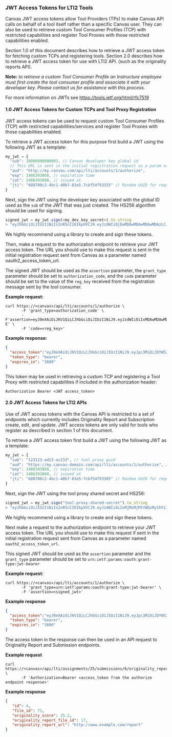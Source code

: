 ### JWT Access Tokens for LTI2 Tools
Canvas JWT access tokens allow Tool Providers (TPs) to make Canvas API calls on behalf of a tool itself rather than a specific Canvas user. They can also be used to retrieve custom Tool Consumer Profiles (TCP) with restricted capabilities and register Tool Proxies with those restricted capabilities enabled.

Section 1.0 of this document describes how to retrieve a JWT access token for fetching custom TCPs and registering tools. Section 2.0 describes how to retrieve a JWT access token for use with LTI2 API. (such as the originality reports API).

**Note:** _to retrieve a custom Tool Consumer Profile an Instructure employee must first create the tool consumer profile and associate it with your developer key. Please contact us for assistance with this process._

For more information on JWTs see https://tools.ietf.org/html/rfc7519

#### 1.0 JWT Access Tokens for Custom TCPs and Tool Proxy Registration
JWT access tokens can be used to request custom Tool Consumer Profiles (TCP) with restricted capabilities/services and register Tool Proxies with those capabilities enabled.

To retrieve a JWT access token for this purpose first build a JWT using the following JWT as a template:

```javascript
my_jwt = {
  "sub": 10000000000003, // Canvas developer key global id
  // This URL is sent in the initial registration request as a param named 'oauth2_access_token_url'.
  "aud": "http://my.canvas.com/api/lti/accounts/1/authorize",
  "exp": 1486393868, // expiration time
  "iat": 1486393800, // issued at
  "jti": "688700c2-4bc1-40b7-83e5-7cbf54f93335" // Random UUID for request (must be unique for each request)
}
```

Next, sign the JWT using the developer key associated with the global ID used as the `sub` of the JWT that was just created. The HS256 algorithm should be used for signing.

```javascript
signed_jwt = my_jwt.sign(<my_dev_key_secret>).to_string
> "eyJhbGciOiJIUzI1NiIsInR5cCI6IkpXVCJ9.eyJzdWIiOjEwMDAwMDAwMDAwMDAzLCJhdWQiOiJodHRwOi8vbXkuY2FudmFzLmNvbS9hcGkvbHRpL2FjY291bnRzLzEvYXV0aG9yaXplIiwiZXhwIjoxNDg2MzkzODY4LCJJYXQiOjE0ODYzOTM4MDAsImp0aSI6IjY4ODcwMGMyLTRiYzEtNDBiNy04M2U1LTdjYmY1NGY5MzMzNSJ9.L0QxWtUIzEE8rpVHhPn5-K3MmadW46pMrnPPZ7CSJwg"
```

We highly recommend using a library to create and sign these tokens.

Then, make a request to the authorization endpoint to retrieve your JWT access token. The URL you should use to make this request is sent in the initial registration request sent from Canvas as a parameter named oauth2_access_token_url.

The signed JWT should be used as the `assertion` parameter, the `grant_type` parameter should be set to `authorization_code`, and the `code` parameter should be set to the value of the `reg_key` received from the registration message sent by the tool consumer.

**Example request:**
```
curl https://<canvas>/api/lti/accounts/1/authorize \
       -F 'grant_type=authorization_code' \
       -F'assertion=eyJ0eXAiOiJKV1QiLCJhbGciOiJIUzI1NiJ9.eyJzdWIiOiIxMDAwMDAwMDAwMDAwMyIsImF1ZCI6Imh0dHA6Ly9jYW52YXMuZG9ja2VyL2FwaS9sdGkvYXV0aG9yaXplIiwiZXhwIjoxNDg5Njc0NTAyLCJpYXQiOjE0ODk2NzQ0NDIsImp0aSI6ImQ4MjA0NDBjLTI3YzMtNDg2YS1hZjM5LWQzZDQxOGI4ZDNkYSJ9.S3SxxsSKAKhT8ViHuCDBxp9fbzdYGKJEBftftJMX4-E' \
       -F 'code=<reg_key>'
```
**Example response:**
```json
{
  "access_token":"eyJ0eXAiOiJKV1QiLCJhbGciOiJIUzI1NiJ9.eyJpc3MiOiJDYW52YXMiLCJzdWIiOjEwMDAwMDAwMDAwMDAzLCJleHAiOjE0ODk2Nzc5NzcsImF1ZCI6ImNhbnZhcy5kb2NrZXIiLCJpYXQiOjE0ODk2NzQzNzcsIm5iZiI6MTQ4OTY3NDM0NywianRpIjoiMjI0OTQyNjAtMGE5Ni00NjhlLWFjZGYtMmIzOWYwNjI5NmE1IiwicmVnX2tleSI6IjkzNTllMGNkLTZhNjktNGNhOS05MWI2LTE2MmNmMDcxMWE1YiJ9.7nQ1g0-FpIMWn5kTWcf0M0D2zqENs_my-3iLuHUr5k0",
  "token_type": "bearer",
  "expires_in": "3600"
}

```
This token may be used in retrieving a custom TCP and registering a Tool Proxy with restricted capabilities if included in the authorization header:

```
Authorization Bearer <JWT access_token>
```

#### 2.0 JWT Access Tokens for LTI2 APIs
Use of JWT access tokens with the Canvas API is restricted to a set of endpoints which currently includes Originality Report and Subscription create, edit, and update. JWT access tokens are only valid for tools who register as described in section 1 of this document.

To retrieve a JWT access token first build a JWT using the following JWT as a template:

```javascript
my_jwt = {
  "sub": "123123-ad13-ac233", // tool proxy guid
  "aud": "https://my.canvas-domain.com/api/lti/accounts/1/authorize", // authorization URL used for authorization request
  "exp": 1486393868, // expiration time
  "iat": 1486393800, // issued at
  "jti": "688700c2-4bc1-40b7-83e5-7cbf54f93305" // Random UUID for request
}
```

Next, sign the JWT using the tool proxy shared secret and HS256:
```javascript
signed_jwt = my_jwt.sign("tool-proxy-shared-secret").to_string
> "eyJhbGciOiJIUzI1NiIsInR5cCI6IkpXVCJ9.eyJzdWIiOiIxMjMxMjMtYWQxMy1hYzIzMyIsImF1ZCI6Imh0dHBzOi8vbXkuY2FudmFzLWRvbWFpbi5jb20vYXBpL2x0aS9hY2NvdW50cy8xL2F1dGhvcml6ZSIsImV4cCI6MTQ4NjM5Mzg2OCwiaWF0IjoxNDg2MzkzODAwLCJqdGkiOiI2ODg3MDBjMi00YmMxLTQwYjctODNlNS03Y2JmNTRmOTMzMDUifQ.IJ4ROoH8GxwWr_a-YNSvWGd3NeYLg0q9fOZCCLUaa4Q"
```

We highly recommend using a library to create and sign these tokens.

Next make a request to the authorization endpoint to retrieve your JWT access token. The URL you should use to make this request if sent in the initial registration request sent from Canvas as a parameter named `oauth2_access_token_url`.


This signed JWT should be used as the `assertion` parameter and the `grant_type` parameter should be set to `urn:ietf:params:oauth:grant-type:jwt-bearer`

**Example request:**
```
curl https://<canvas>/api/lti/accounts/1/authorize \
       -F 'grant_type=urn:ietf:params:oauth:grant-type:jwt-bearer' \
       -F 'assertion=<signed_jwt>'
```

**Example response**
```json
{
  "access_token":"eyJ0eXAiOiJKV1QiLCJhbGciOiJIUzI1NiJ9.eyJpc3MiOiJDYW52YXMiLCJzdWIiOiIxMjMxMjMtYWQxMy1hYzIzMyIsImV4cCI6MTQ4NjM5ODQwMiwiYXVkIjoibXkuY2FudmFzLWRvbWFpbi5jb20iLCJpYXQiOjE0ODYzOTQ4MDIsIm5iZiI6MTQ4NjM5NDc3MiwianRpIjoiYTMwMGFmMWMtOTliOS00MDk4LThhZTQtNzE5MDlhNDVkZjYyIn0.qcpgVNVcThwwMMWVarflUPYbyIH70-yvClbPkjbAADs",
  "token_type": "bearer",
  "expires_in": "3600"
}
```
The access token in the response can then be used in an API request to Originality Report and Submission endpoints.

**Example request**
```
curl https://<canvas>/api/lti/assignments/25/submissions/6/originality_report/71 \
       -F 'Authorization=Bearer <access_token from the authorize endpoint response>'
```

**Example response**
```json
{
   "id": 4,
   "file_id": 71,
   "originality_score": 25.2,
   "originality_report_file_id": 17,
   "originality_report_url": "http://www.example.com/report"
}
```
